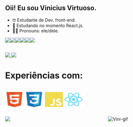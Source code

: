 ## Oii! Eu sou Vinicius Virtuoso.


- 🤓 Estudante de Dev. front-end.
- 🌱 Estudando no momento React.js.
- 🧑🏾 Pronouns: ele/dele.



<div style="display: flex">
      <a href="https://www.facebook.com/vinicius.eduardo.121398">
        <img height="31em" src="https://img.shields.io/badge/Facebook-1877F2?style=for-the-badge&logo=facebook&logoColor=white"/>
      </a>
      <a href="https://www.instagram.com/vini.e.v">
        <img height="31em" src="https://img.shields.io/badge/Instagram-E4405F?style=for-the-badge&logo=instagram&logoColor=white"/>
      </a>
      <a href="https://www.linkedin.com/in/vinicius-virtuoso-110107196">
        <img height="31em" src="https://img.shields.io/badge/LinkedIn-0077B5?style=for-the-badge&logo=linkedin&logoColor=white"/>
      </a>
      <a href="https://discord.gg/dYW5MdR6EY">
        <img height="31em" src="https://img.shields.io/badge/Discord-7289DA?style=for-the-badge&logo=discord&logoColor=white"/>
      </a>
      <a href="https://api.whatsapp.com/send?l=pt&amp;phone=55048996596430">
        <img height="31em" src="https://img.shields.io/badge/WhatsApp-25D366?style=for-the-badge&logo=whatsapp&logoColor=white"/>
      </a>
      <a href="viniciusvirtuoso1902@gmail.com">
        <img height="31em" src="https://img.shields.io/badge/Gmail-D14836?style=for-the-badge&logo=gmail&logoColor=white"/>
      </a>
</div>

 ##



    

<div>
  <a href="https://github.com/viniciusviruoso">
  <img height="150em" src="https://github-readme-stats.vercel.app/api?username=viniciusviruoso&show_icons=true&theme=shades-of-purple&include_all_commits=true&count_private=true"/>
  <img height="150em" src="https://github-readme-stats.vercel.app/api/top-langs/?username=viniciusviruoso&layout=compact&langs_count=7&theme=shades-of-purple"/>
    </a>
</div>
 
 # Experiências com:
 <div style="display: inline_block"><br>
  <img align="center" alt="Vini-HTML" height="50" width="60" src="https://raw.githubusercontent.com/devicons/devicon/master/icons/html5/html5-original.svg">
  <img align="center" alt="Vini-CSS" height="50" width="60" src="https://raw.githubusercontent.com/devicons/devicon/master/icons/css3/css3-original.svg">
  <img align="center" alt="Vini-Js" height="50" width="60" src="https://raw.githubusercontent.com/devicons/devicon/master/icons/javascript/javascript-plain.svg">
  <img align="center" alt="Vini-React" height="50" width="60" src="https://raw.githubusercontent.com/devicons/devicon/master/icons/react/react-original.svg">
</div>



 ##
 
<div>
   <img width="80%" src="https://github.com/viniciusviruoso/viniciusviruoso/blob/output/github-contribution-grid-snake.svg">
   <img align="right" alt="Vini-gif" height="150" width="170" src="https://i1.wp.com/emersonbarros.com.br/wp-content/uploads/2014/10/alq12bg_460sa_v1.gif">
</div>

 ##


<!--     - Instagram: https://www.instagram.com/vini.e.v    ,
    - WhatsApp: +55 (48) 9 8837-8970  ,
    - Facebook: https://www.facebook.com/vinicius.eduardo.121398 , -->

<!---
ViniciusViruoso/ViniciusViruoso is a ✨ special ✨ repository because its `README.md` (this file) appears on your GitHub profile.
You can click the Preview link to take a look at your changes.
--->
